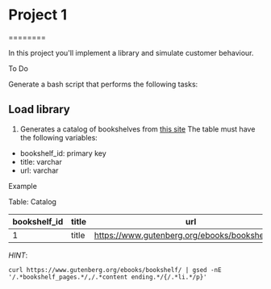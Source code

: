 # Project 1
========

In this project you'll implement a library and simulate customer behaviour.


To Do

Generate a bash script that performs the following tasks: 

## Load library

1. Generates a catalog of bookshelves from [this site](https://www.gutenberg.org/ebooks/bookshelf/) 
The table must have the following variables:

- bookshelf_id: primary key
- title: varchar
- url: varchar

Example

Table: Catalog

| bookshelf_id  | title | url |
| ------------- | ------------- | ------------- | 
| 1  | title  |  https://www.gutenberg.org/ebooks/bookshelf/210 |


*HINT*:

```curl https://www.gutenberg.org/ebooks/bookshelf/ | gsed -nE '/.*bookshelf_pages.*/,/.*content ending.*/{/.*li.*/p}'```
